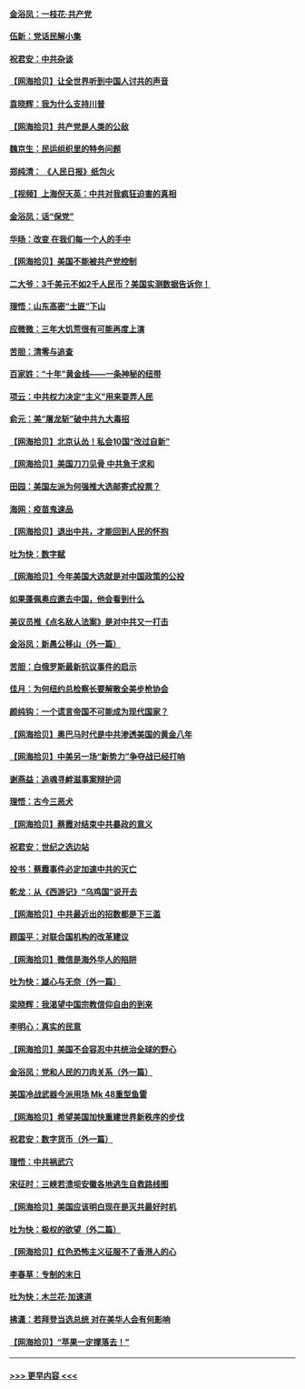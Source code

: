 #### [金浴凤：一枝花·共产党](../pages/nsc993/n12368757.md?t=08311251) 
#### [伍新：党话民解小集](../pages/nsc993/n12366907.md?t=08311251) 
#### [祝君安：中共杂谈](../pages/nsc993/n12366076.md?t=08311251) 
#### [【网海拾贝】让全世界听到中国人讨共的声音](../pages/nsc993/n12365569.md?t=08311251) 
#### [袁晓辉：我为什么支持川普](../pages/nsc993/n12362670.md?t=08311251) 
#### [【网海拾贝】共产党是人类的公敌](../pages/nsc993/n12363182.md?t=08311251) 
#### [魏京生：民运组织里的特务问题](../pages/nsc993/n12363010.md?t=08311251) 
#### [郑纯清： 《人民日报》纸包火](../pages/nsc993/n12362706.md?t=08311251) 
#### [【视频】上海倪天英：中共对我疯狂迫害的真相](../pages/nsc993/n12356341.md?t=08311251) 
#### [金浴凤：话“保党”](../pages/nsc993/n12361867.md?t=08311251) 
#### [华旸：改变 在我们每一个人的手中](../pages/nsc993/n12361774.md?t=08311251) 
#### [【网海拾贝】美国不能被共产党控制](../pages/nsc993/n12360271.md?t=08311251) 
#### [二大爷：3千美元不如2千人民币？美国实测数据告诉你！](../pages/nsc993/n12358563.md?t=08311251) 
#### [理悟：山东高密“土匪”下山](../pages/nsc993/n12358535.md?t=08311251) 
#### [应微微：三年大饥荒很有可能再度上演](../pages/nsc993/n12358523.md?t=08311251) 
#### [苦胆：清零与追查](../pages/nsc993/n12358501.md?t=08311251) 
#### [百家姓：“十年”黄金线——一条神秘的纽带](../pages/nsc993/n12358319.md?t=08311251) 
#### [项云：中共权力决定“主义”用来耍弄人民](../pages/nsc993/n12358172.md?t=08311251) 
#### [俞元：美“屠龙斩”破中共九大毒招](../pages/nsc993/n12357822.md?t=08311251) 
#### [【网海拾贝】北京认怂！私会10国“改过自新”](../pages/nsc993/n12357784.md?t=08311251) 
#### [【网海拾贝】美国刀刀见骨 中共急于求和](../pages/nsc993/n12355511.md?t=08311251) 
#### [田园：美国左派为何强推大选邮寄式投票？](../pages/nsc993/n12352963.md?t=08311251) 
#### [海网：疫苗鬼速品](../pages/nsc993/n12354438.md?t=08311251) 
#### [【网海拾贝】退出中共，才能回到人民的怀抱](../pages/nsc993/n12352634.md?t=08311251) 
#### [吐为快：数字赋](../pages/nsc993/n12352317.md?t=08311251) 
#### [【网海拾贝】今年美国大选就是对中国政策的公投](../pages/nsc993/n12350973.md?t=08311251) 
#### [如果蓬佩奥应邀去中国，他会看到什么](../pages/nsc993/n12350945.md?t=08311251) 
#### [美议员推《点名敌人法案》是对中共又一打击](../pages/nsc993/n12350765.md?t=08311251) 
#### [金浴凤：新愚公移山（外一篇）](../pages/nsc993/n12350253.md?t=08311251) 
#### [苦胆：白俄罗斯最新抗议事件的启示](../pages/nsc993/n12349989.md?t=08311251) 
#### [佳月：为何纽约总检察长要解散全美步枪协会](../pages/nsc993/n12349939.md?t=08311251) 
#### [颜纯钩：一个谎言帝国不可能成为现代国家？](../pages/nsc993/n12349898.md?t=08311251) 
#### [【网海拾贝】奥巴马时代是中共渗透美国的黄金八年](../pages/nsc993/n12349284.md?t=08311251) 
#### [【网海拾贝】中美另一场“新势力”争夺战已经打响](../pages/nsc993/n12346998.md?t=08311251) 
#### [谢燕益：追魂寻衅滋事案辩护词](../pages/nsc993/n12346892.md?t=08311251) 
#### [理悟：古今三恶犬](../pages/nsc993/n12345190.md?t=08311251) 
#### [【网海拾贝】蔡霞对结束中共暴政的意义](../pages/nsc993/n12344263.md?t=08311251) 
#### [祝君安：世纪之选边站](../pages/nsc993/n12342382.md?t=08311251) 
#### [投书：蔡霞事件必定加速中共的灭亡](../pages/nsc993/n12341881.md?t=08311251) 
#### [乾龙：从《西游记》“乌鸡国”说开去](../pages/nsc993/n12341690.md?t=08311251) 
#### [【网海拾贝】中共最近出的招数都是下三滥](../pages/nsc993/n12341593.md?t=08311251) 
#### [顾国平：对联合国机构的改革建议](../pages/nsc993/n12339928.md?t=08311251) 
#### [【网海拾贝】微信是海外华人的陷阱](../pages/nsc993/n12338868.md?t=08311251) 
#### [吐为快：雄心与无奈（外一篇）](../pages/nsc993/n12338132.md?t=08311251) 
#### [梁晓辉：我渴望中国宗教信仰自由的到来](../pages/nsc993/n12336657.md?t=08311251) 
#### [李明心：真实的民意](../pages/nsc993/n12336089.md?t=08311251) 
#### [【网海拾贝】美国不会容忍中共统治全球的野心](../pages/nsc993/n12336063.md?t=08311251) 
#### [金浴凤：党和人民的刀肉关系（外一篇）](../pages/nsc993/n12335834.md?t=08311251) 
#### [美国冷战武器今派用场 Mk 48重型鱼雷](../pages/nsc993/n12335354.md?t=08311251) 
#### [【网海拾贝】希望美国加快重建世界新秩序的步伐](../pages/nsc993/n12334224.md?t=08311251) 
#### [祝君安：数字货币（外一篇）](../pages/nsc993/n12334186.md?t=08311251) 
#### [理悟：中共祸武穴](../pages/nsc993/n12333962.md?t=08311251) 
#### [宋征时：三峡若溃坝安徽各地逃生自救路线图](../pages/nsc993/n12332450.md?t=08311251) 
#### [【网海拾贝】美国应该明白现在是灭共最好时机](../pages/nsc993/n12332313.md?t=08311251) 
#### [吐为快：极权的欲望（外二篇）](../pages/nsc993/n12332089.md?t=08311251) 
#### [【网海拾贝】红色恐怖主义征服不了香港人的心](../pages/nsc993/n12329296.md?t=08311251) 
#### [李春草：专制的末日](../pages/nsc993/n12329079.md?t=08311251) 
#### [吐为快：木兰花‧加速道](../pages/nsc993/n12327366.md?t=08311251) 
#### [拂潇：若拜登当选总统 对在美华人会有何影响](../pages/nsc993/n12295996.md?t=08311251) 
#### [【网海拾贝】“苹果一定撑落去！”](../pages/nsc993/n12326784.md?t=08311251) 

----
#### [ >>> 更早内容 <<< ](../indexes/nsc993-earlier.md)
